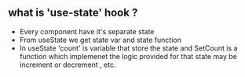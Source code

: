 ## what is 'use-state'  hook ?

- Every component have it's separate state
- From useState we get  state var and state function 
- In useState 'count' is variable that store the state and SetCount is a function which implemenet the logic provided for that state 
  may be increment or decrement , etc.
  